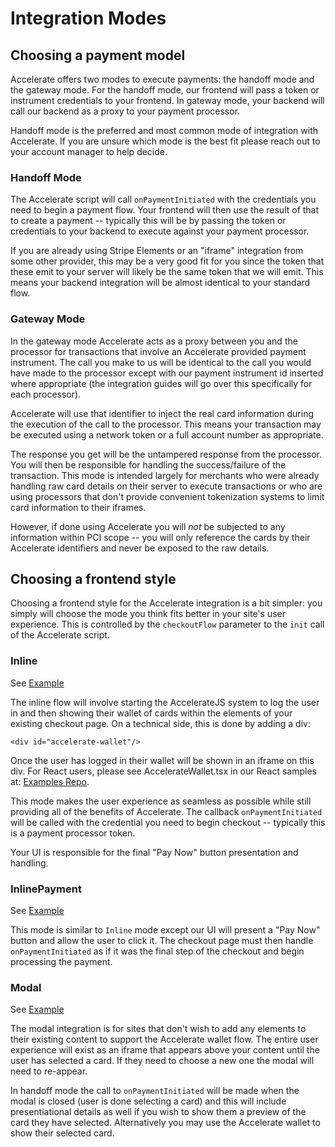 # Integration Modes

## Choosing a payment model

Accelerate offers two modes to execute payments: the handoff mode and the gateway mode. For the handoff mode, our frontend will pass a token or instrument credentials to your frontend. In gateway mode, your backend will call our backend as a proxy to your payment processor.

Handoff mode is the preferred and most common mode of integration with Accelerate. If you are unsure which mode is the best fit please reach out to your account manager to help decide.

### Handoff Mode

The Accelerate script will call `onPaymentInitiated` with the credentials you need to begin a payment flow. Your frontend will then use the result of that to create a payment -- typically this will be by passing the token or credentials to your backend to execute against your payment processor.

If you are already using Stripe Elements or an "iframe" integration from some other provider, this may be a very good fit for you since the token that these emit to your server will likely be the same token that we will emit. This means your backend integration will be almost identical to your standard flow.

### Gateway Mode

In the gateway mode Accelerate acts as a proxy between you and the processor for transactions that involve an Accelerate provided payment instrument. The call you make to us will be identical to the call you would have made to the processor except with our payment instrument id inserted where appropriate (the integration guides will go over this specifically for each processor).

Accelerate will use that identifier to inject the real card information during the execution of the call to the processor. This means your transaction may be executed using a network token or a full account number as appropriate.

The response you get will be the untampered response from the processor. You will then be responsible for handling the success/failure of the transaction. This mode is intended largely for merchants who were already handling raw card details on their server to execute transactions or who are using processors that don't provide convenient tokenization systems to limit card information to their iframes.

However, if done using Accelerate you will _not_ be subjected to any information within PCI scope -- you will only reference the cards by their Accelerate identifiers and never be exposed to the raw details.

## Choosing a frontend style

Choosing a frontend style for the Accelerate integration is a bit simpler: you simply will choose the mode you think fits better in your site's user experience. This is controlled by the `checkoutFlow` parameter to the `init` call of the Accelerate script.

### Inline

See [Example](https://github.com/weaccelerateinc/examples/blob/main/stripe-demo/app/integrated/page.tsx)

The inline flow will involve starting the AccelerateJS system to log the user in and then showing their wallet of cards within the elements of your existing checkout page. On a technical side, this is done by adding a div:

```
<div id="accelerate-wallet"/>
```

Once the user has logged in their wallet will be shown in an iframe on this div. For React users, please see AccelerateWallet.tsx in our React samples at: [Examples Repo](https://github.com/weaccelerateinc/examples).

This mode makes the user experience as seamless as possible while still providing all of the benefits of Accelerate. The callback `onPaymentInitiated` will be called with the credential you need to begin checkout -- typically this is a payment processor token.

Your UI is responsible for the final "Pay Now" button presentation and handling.

### InlinePayment

See [Example](https://github.com/weaccelerateinc/examples/blob/main/stripe-demo/app/test/inline-payment/page.tsx)

This mode is similar to `Inline` mode except our UI will present a "Pay Now" button and allow the user to click it. The checkout page must then handle `onPaymentInitiated` as if it was the final step of the checkout and begin processing the payment.

### Modal

See [Example](https://github.com/weaccelerateinc/examples/blob/main/stripe-demo/app/modal/page.tsx)

The modal integration is for sites that don't wish to add any elements to their existing content to support the Accelerate wallet flow. The entire user experience will exist as an iframe that appears above your content until the user has selected a card. If they need to choose a new one the modal will need to re-appear.

In handoff mode the call to `onPaymentInitiated` will be made when the modal is closed (user is done selecting a card) and this will include presentiational details as well if you wish to show them a preview of the card they have selected. Alternatively you may use the Accelerate wallet to show their selected card.
